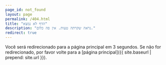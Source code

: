 ```yaml
---
page_id: not_found
layout: page
permalink: /404.html
title: "הדף לא נמצא"
description: "נראה שקרתה טעות. אין פה כלום."
redirect: true
---
```


Você será redirecionado para a página principal em 3 segundos. Se não for redirecionado, por favor volte para a [página principal]({{ site.baseurl | prepend: site.url }}).

